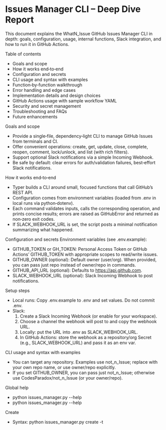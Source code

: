 # Issues Manager CLI – Deep Dive Report

This document explains the WhatN_Issue GitHub Issues Manager CLI in depth: goals, configuration, usage, internal functions, Slack integration, and how to run it in GitHub Actions.

Table of contents
- Goals and scope
- How it works end‑to‑end
- Configuration and secrets
- CLI usage and syntax with examples
- Function‑by‑function walkthrough
- Error handling and edge cases
- Implementation details and design choices
- GitHub Actions usage with sample workflow YAML
- Security and secret management
- Troubleshooting and FAQs
- Future enhancements

Goals and scope
- Provide a single‑file, dependency‑light CLI to manage GitHub Issues from terminals and CI.
- Offer convenient operations: create, get, update, close, complete, reopen, comment, lock/unlock, and list (with rich filters).
- Support optional Slack notifications via a simple Incoming Webhook.
- Be safe by default: clear errors for auth/validation failures, best‑effort Slack notifications.

How it works end‑to‑end
- Typer builds a CLI around small, focused functions that call GitHub’s REST API.
- Configuration comes from environment variables (loaded from .env in local runs via python‑dotenv).
- Each command validates inputs, calls the corresponding operation, and prints concise results; errors are raised as GitHubError and returned as non‑zero exit codes.
- If SLACK_WEBHOOK_URL is set, the script posts a minimal notification summarizing what happened.

Configuration and secrets
Environment variables (see .env.example):
- GITHUB_TOKEN or GH_TOKEN: Personal Access Token or GitHub Actions’ GITHUB_TOKEN with appropriate scopes to read/write issues.
- GITHUB_OWNER (optional): Default owner (user/org). When provided, you can pass just repo instead of owner/repo in commands.
- GITHUB_API_URL (optional): Defaults to https://api.github.com.
- SLACK_WEBHOOK_URL (optional): Slack Incoming Webhook to post notifications.

Setup steps
- Local runs: Copy .env.example to .env and set values. Do not commit .env.
- Slack:
  1) Create a Slack Incoming Webhook (or enable for your workspace).
  2) Choose a channel the webhook will post to and copy the webhook URL.
  3) Locally: put the URL into .env as SLACK_WEBHOOK_URL.
  4) In GitHub Actions: store the webhook as a repository/org Secret (e.g., SLACK_WEBHOOK_URL) and pass it as an env var.

CLI usage and syntax with examples
- You can target any repository. Examples use not_n_Issue; replace with your own repo name, or use owner/repo explicitly.
- If you set GITHUB_OWNER, you can pass just not_n_Issue; otherwise use CodesParadox/not_n_Issue (or your owner/repo).

Global help
- python issues_manager.py --help
- python issues_manager.py <command> --help

Create
- Syntax: python issues_manager.py create <repo> -t <title> [-b <body>] [-l <label> ...] [-a <assignee> ...] [-m <milestone>]
- Example: python issues_manager.py create not_n_Issue -t "Bug: crash on start" -b "Stacktrace..." -l bug -a your-username

Get
- Syntax: python issues_manager.py get <repo> <number> [--json]
- Example: python issues_manager.py get not_n_Issue 123 --json

Comment
- Syntax: python issues_manager.py comment <repo> <number> -b <body>
- Example: python issues_manager.py comment not_n_Issue 123 -b "Working on this now."

Update
- Syntax: python issues_manager.py update <repo> <number> [--title T] [--body B] [--state open|closed] [--reason completed|reopened|not_planned] [--add-label L ...] [--remove-label L ...] [--set-label L ...] [--add-assignee U ...] [--remove-assignee U ...] [--set-assignee U ...] [-m N]
- Examples:
  - Add labels: python issues_manager.py update not_n_Issue 123 --add-label triage --add-label backend
  - Replace labels: python issues_manager.py update not_n_Issue 123 --set-label bug --set-label urgent
  - Close with reason: python issues_manager.py update not_n_Issue 123 --state closed --reason not_planned

Close / complete / reopen
- Close: python issues_manager.py close not_n_Issue 123 --reason completed
- Complete (shorthand): python issues_manager.py complete not_n_Issue 123
- Reopen: python issues_manager.py reopen not_n_Issue 123 --reason reopened

Lock / unlock
- Lock: python issues_manager.py lock not_n_Issue 123 --reason resolved
- Unlock: python issues_manager.py unlock not_n_Issue 123

List
- Syntax: python issues_manager.py list <repo> [-s open|closed|all] [--label L ...] [--creator U] [--assignee U|none|*] [--mentioned U] [--milestone N|*|none] [--sort created|updated|comments] [--direction asc|desc] [--since ISO|7d|12h|30m] [-n LIMIT] [--json]
- Examples:
  - Open issues: python issues_manager.py list not_n_Issue
  - All with filters: python issues_manager.py list not_n_Issue -s all -l bug --since 7d --sort updated --direction desc -n 50

Function‑by‑function walkthrough
- Exceptions: class GitHubError(Exception)
  - A custom error for clear CLI failures. Commands catch it and exit non‑zero.

- gh_headers() -> dict
  - Ensures a token exists; raises GitHubError if missing.
  - Returns headers for GitHub REST v3 with an explicit API version and user‑agent.

- normalize_repo(repo: str) -> str
  - Accepts owner/repo or just repo if GITHUB_OWNER is set; otherwise raises GitHubError.

- notify_slack(text: str) -> None
  - If SLACK_WEBHOOK_URL is present, POSTs {"text": text} with a timeout; exceptions are swallowed so core CLI never fails on Slack issues.

- parse_since(value: Optional[str]) -> Optional[str]
  - Accepts None (returns None), ISO‑8601 (YYYY‑MM‑DD or full ISO, with optional Z), or relative shorthand like 7d/12h/30m; returns an ISO UTC timestamp.
  - On invalid inputs, raises GitHubError with usage guidance.

- create_issue(repo, title, body=None, labels=None, assignees=None, milestone=None) -> dict
  - Builds payload and POSTs to /repos/{owner}/{repo}/issues. On success, Slack‑notifies and returns the issue JSON.

- patch_issue(repo, issue_number, data) -> dict
  - Core PATCH call to update issue fields; raises on non‑2xx.

- get_issue(repo, issue_number) -> dict
  - GETs a single issue; raises on non‑2xx.

- close_issue(repo, issue_number, reason=None) -> dict
  - Sets state=closed; if reason is provided, validates completed|not_planned and sets state_reason; Slack‑notifies.

- reopen_issue(repo, issue_number, reason=None) -> dict
  - Sets state=open; if reason is provided, must be reopened; Slack‑notifies.

- comment_issue(repo, issue_number, body) -> dict
  - POSTs a new comment and Slack‑notifies (truncates body preview).

- lock_issue(repo, issue_number, lock_reason=None) -> None
  - PUT to /lock; expects 204; Slack‑notifies.

- unlock_issue(repo, issue_number) -> None
  - DELETE /lock; expects 204; Slack‑notifies.

- _apply_list_ops(current, add, remove, replace) -> (list|None, bool)
  - If replace is provided, it wins and de‑duplicates; else applies add then remove. Returns final list or None and a boolean indicating replace was used.

- update_issue(...many optional fields...) -> dict
  - Validates state and state_reason. Fetches current issue if needed to apply add/remove (without replace) for labels/assignees. Calls patch_issue, Slack‑notifies, returns updated JSON.

- list_issues(repo, state="open", labels=None, creator=None, assignee=None, mentioned=None, milestone=None, sort="created", direction="desc", since=None, limit=50) -> list
  - Paginates through the Issues API, filters out PRs, respects limit, and supports filters. Converts --since via parse_since.

Error handling and edge cases
- Missing token: gh_headers raises a clear GitHubError; commands exit non‑zero with a concise message.
- Repo format: normalize_repo enforces owner/repo unless GITHUB_OWNER is set.
- State and reasons: close supports completed|not_planned; reopen supports reopened; update supports completed|reopened|not_planned.
- Slack failures: ignored by design to not break core operations.
- Since parsing: accepts ISO (YYYY‑MM‑DD or full ISO with Z) and relative 7d/12h/30m; anything else errors with guidance.
- Pagination: list_issues follows Link: rel="next" until reaching limit; filters PRs by skipping items with a pull_request key.

Implementation details and design choices
- HTTP client: requests with explicit timeouts (30s for GitHub, 15s for Slack).
- Headers: GitHub API version header (X‑GitHub‑Api‑Version) and a static user‑agent for traceability.
- Idempotence: update paths use patch_issue; add/remove/replace lists with a helper to avoid duplicates.
- Data shapes: functions return parsed JSON from GitHub as Python dicts/lists for composability.

GitHub Actions usage with sample workflow YAML
- Typical use cases:
  - Nightly issue reports to Slack.
  - Automatic labeling or closing of issues under certain conditions.
  - One‑off maintenance via workflow_dispatch.

Secrets required
- GITHUB_TOKEN: Automatically provided as secrets.GITHUB_TOKEN; expose as env GH_TOKEN for the CLI.
- SLACK_WEBHOOK_URL: Create a repository/org Secret with your Slack webhook URL if you want notifications.
- Optional: set GITHUB_OWNER as an environment variable in the workflow to shorten repo args.

Example workflow (issues-manager.yml)
- Triggers on manual dispatch and a weekly schedule. Lists the latest open issues and posts notifications if Slack is configured.

name: Issues Manager

on:
  workflow_dispatch:
    inputs:
      repo:
        description: "owner/repo to target (defaults to CodesParadox/not_n_Issue)"
        required: false
        default: "CodesParadox/not_n_Issue"
  schedule:
    - cron: "0 6 * * 1"  # every Monday 06:00 UTC

jobs:
  run-cli:
    runs-on: ubuntu-latest
    steps:
      - name: Checkout
        uses: actions/checkout@v4

      - name: Setup Python
        uses: actions/setup-python@v5
        with:
          python-version: "3.11"

      - name: Install dependencies
        run: |
          python -m pip install --upgrade pip
          pip install -r requirements.txt

      - name: List issues
        env:
          GH_TOKEN: ${{ secrets.GITHUB_TOKEN }}
          GITHUB_OWNER: CodesParadox
          SLACK_WEBHOOK_URL: ${{ secrets.SLACK_WEBHOOK_URL }}
        run: |
          python issues_manager.py list "${{ github.event.inputs.repo || 'CodesParadox/not_n_Issue' }}" -s open -n 20

      # Example: Create an issue via workflow_dispatch if a title is provided
      # - name: Create an issue (optional)
      #   if: ${{ inputs.title != '' }}
      #   env:
      #     GH_TOKEN: ${{ secrets.GITHUB_TOKEN }}
      #   run: |
      #     python issues_manager.py create "${{ github.event.inputs.repo }}" -t "${{ inputs.title }}" -b "Created by CI"

Security and secret management
- Never commit .env or secrets; keep .env in .gitignore.
- Use GitHub Secrets for sensitive values in CI. The built‑in GITHUB_TOKEN is scoped to the repo and is usually sufficient for issues.
- Restrict Slack webhook to a dedicated channel and rotate if leaked.

Troubleshooting and FAQs
- 401/403 from GitHub: Verify token validity/scopes and repository permissions; ensure correct owner/repo.
- Missing token error: Set GITHUB_TOKEN or GH_TOKEN. In CI, pass secrets.GITHUB_TOKEN as GH_TOKEN.
- Slack not receiving messages: Verify SLACK_WEBHOOK_URL; remember Slack notifications are best‑effort.
- No issues found on list: Check filters (state, labels, since, milestone). Remove filters to confirm connectivity.

Future enhancements
- Add subcommands for bulk operations (e.g., close by query).
- Interactive TUI mode for listing and editing issues.
- Better rate‑limit handling and retries for transient GitHub API errors.
- Optional structured outputs (e.g., NDJSON) for downstream scripting.

